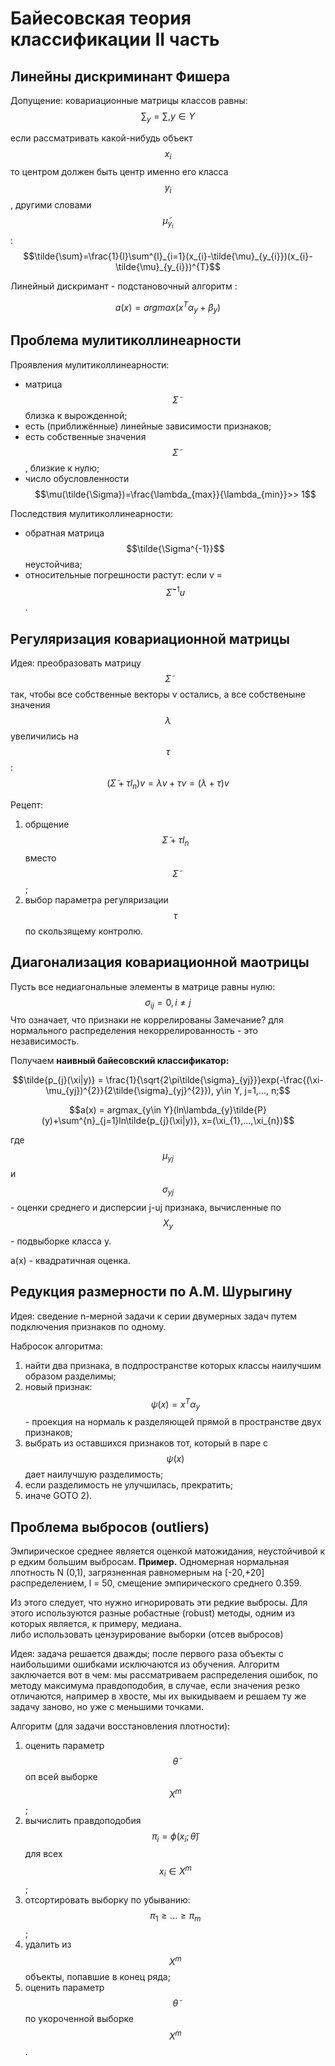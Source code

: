 # Байесовская теория классификации II часть

## Линейны дискриминант Фишера

Допущение:
ковариационные матрицы классов равны: $$\sum_{y}=\sum, y\in Y$$

если рассматривать какой-нибудь объект $$x_{i}$$ то центром должен быть центр именно его класса $$y_{i}$$, другими словами $$\tilde{\mu}_{y_{i}}$$:
$$\tilde{\sum}=\frac{1}{l}\sum^{l}_{i=1}(x_{i}-\tilde{\mu}_{y_{i}})(x_{i}-\tilde{\mu}_{y_{i}})^{T}$$

Линейный дискримант - подстановочный алгоритм :

$$a(x)=argmax(x^{T}\alpha_{y}+\beta_{y})$$

## Проблема мулитиколлинеарности

Проявления мулитиколлинеарности:
* матрица $$\tilde{\Sigma}$$ близка к вырожденной;
* есть (приближённые) линейные зависимости признаков;
* есть собственные значения $$\tilde{\Sigma}$$, близкие к нулю;
* число обусловленности $$\mu(\tilde{\Sigma})=\frac{\lambda_{max}}{\lambda_{min}}>> 1$$

Последствия мулитиколлинеарности:
* обратная матрица $$\tilde{\Sigma^{-1}}$$ неустойчива;
* относительные погрешности растут: если v = $$\tilde{\Sigma}^{-1}u$$.

## Регуляризация ковариационной матрицы

Идея:
преобразовать матрицу $$\tilde{\Sigma}$$ так, чтобы все собственные векторы v остались,
а все собственыне значения $$\lambda$$ увеличились на $$\tau$$:
$$(\tilde{\Sigma} + \tau l_{n})v = \lambda v+ \tau v = (\lambda + \tau)v$$

Рецепт:
1) обрщение $$\tilde{\Sigma} + \tau l_{n}$$ вместо $$\tilde{\Sigma}$$;
2) выбор параметра регуляризации $$\tau$$ по скользящему контролю. 

## Диагонализация ковариационной маотрицы

Пусть все недиагональные элементы в матрице равны нулю: $$\sigma_{ij}=0, i\ne j$$
Что означает, что признаки не коррелированы
Замечание? для нормального распределения некоррелированность - это независимость. 

Получаем **наивный байесовский классификатор:**

$$\tilde{p_{j}(\xi|y)} = \frac{1}{\sqrt{2\pi\tilde{\sigma}_{yj}}}exp(-\frac{(\xi-\mu_{yj})^{2}}{2\tilde{\sigma}_{yj}^{2}}), y\in Y, j=1,..., n;$$

$$a(x) = argmax_{y\in Y}(ln\lambda_{y}\tilde{P}(y)+\sum^{n}_{j=1}ln\tilde{p_{j}(\xi|y)}, x=(\xi_{1},...,\xi_{n})$$

где $$\mu_{yj}$$ и $$\sigma_{yj}$$ - оценки среднего и дисперсии j-uj признака, вычисленные по $$X_{y}$$ - подвыборке класса y. 

a(x) - квадратичная оценка. 

## Редукция размерности по А.М. Шурыгину

Идея:
сведение n-мерной задачи к серии двумерных задач путем подключения признаков по одному. 

Набросок алгоритма:
1) найти два признака, в подпространстве которых классы наилучшим образом разделимы;
2) новый признак: $$\psi(x) = x^{T}\alpha_{y}$$ - проекция на нормаль к разделяющей прямой в пространстве двух признаков;
3) выбрать из оставшихся признаков тот, который в паре с $$\psi(x)$$ дает наилучшую разделимость;
4) если разделимость не улучшилась, прекратить;
5) иначе GOTO 2).

## Проблема выбросов (outliers)

Эмпирическое среднее является оценкой матожидания, неустойчивой к р едким большим выбросам.
**Пример.** Одномерная нормальная лпотность N (0,1), загрязненная равномерным на [-20,+20] распределением, l = 50, смещение эмпирического среднего 0.359. 

Из этого следует, что нужно игнорировать эти редкие выбросы. Для этого используются разные робастные (robust) методы, одним из которых является, к примеру, медиана.  
либо использовать цензурирование выборки (отсев выбросов)

Идея: задача решается дважды; после первого раза объекты с наибольшими ошибками исключаются из обучения. 
Алгоритм заключается вот в чем: мы рассматриваем распределения ошибок, по методу максимума правдоподобия, в случае, если значения резко отличаются, например в хвосте, мы их выкидываем и решаем ту же задачу заново, но уже с меньшими точками. 

Алгоритм (для задачи восстановления плотности):
1) оценить параметр $$\tilde{\theta}$$ оп всей выборке $$X^{m}$$;
2) вычислить правдоподобия $$\pi_{i} = \phi(x_{i};\tilde{\theta})$$ для всех $$x_{i} \in X^{m}$$;
3) отсортировать выборку по убыванию: $$\pi_{1}\geq ...\geq \pi_{m}$$;
4) удалить из $$X^{m}$$ объекты, попавшие в конец ряда;
5) оценить параметр $$\tilde{\theta}$$ по укороченной выборке $$X^{m}$$. 










